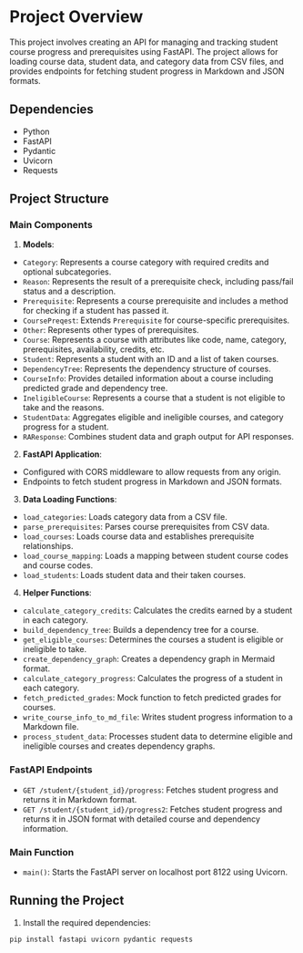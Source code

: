 # Project Overview

This project involves creating an API for managing and tracking student course progress and prerequisites using FastAPI. The project allows for loading course data, student data, and category data from CSV files, and provides endpoints for fetching student progress in Markdown and JSON formats.

## Dependencies

- Python
- FastAPI
- Pydantic
- Uvicorn
- Requests

## Project Structure

### Main Components

1. **Models**:
- `Category`: Represents a course category with required credits and optional subcategories.
- `Reason`: Represents the result of a prerequisite check, including pass/fail status and a description.
- `Prerequisite`: Represents a course prerequisite and includes a method for checking if a student has passed it.
- `CoursePreqest`: Extends `Prerequisite` for course-specific prerequisites.
- `Other`: Represents other types of prerequisites.
- `Course`: Represents a course with attributes like code, name, category, prerequisites, availability, credits, etc.
- `Student`: Represents a student with an ID and a list of taken courses.
- `DependencyTree`: Represents the dependency structure of courses.
- `CourseInfo`: Provides detailed information about a course including predicted grade and dependency tree.
- `IneligibleCourse`: Represents a course that a student is not eligible to take and the reasons.
- `StudentData`: Aggregates eligible and ineligible courses, and category progress for a student.
- `RAResponse`: Combines student data and graph output for API responses.

2. **FastAPI Application**:
- Configured with CORS middleware to allow requests from any origin.
- Endpoints to fetch student progress in Markdown and JSON formats.

3. **Data Loading Functions**:
- `load_categories`: Loads category data from a CSV file.
- `parse_prerequisites`: Parses course prerequisites from CSV data.
- `load_courses`: Loads course data and establishes prerequisite relationships.
- `load_course_mapping`: Loads a mapping between student course codes and course codes.
- `load_students`: Loads student data and their taken courses.

4. **Helper Functions**:
- `calculate_category_credits`: Calculates the credits earned by a student in each category.
- `build_dependency_tree`: Builds a dependency tree for a course.
- `get_eligible_courses`: Determines the courses a student is eligible or ineligible to take.
- `create_dependency_graph`: Creates a dependency graph in Mermaid format.
- `calculate_category_progress`: Calculates the progress of a student in each category.
- `fetch_predicted_grades`: Mock function to fetch predicted grades for courses.
- `write_course_info_to_md_file`: Writes student progress information to a Markdown file.
- `process_student_data`: Processes student data to determine eligible and ineligible courses and creates dependency graphs.

### FastAPI Endpoints

- `GET /student/{student_id}/progress`: Fetches student progress and returns it in Markdown format.
- `GET /student/{student_id}/progress2`: Fetches student progress and returns it in JSON format with detailed course and dependency information.

### Main Function

- `main()`: Starts the FastAPI server on localhost port 8122 using Uvicorn.

## Running the Project

1. Install the required dependencies:
```bash
pip install fastapi uvicorn pydantic requests



